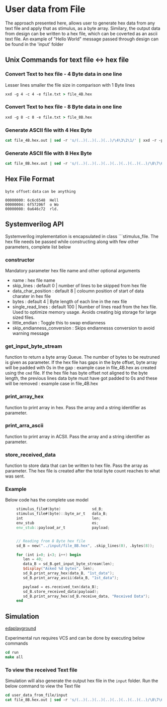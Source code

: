 # User data from File
The approach presented here, allows user to generate hex data from any text file and apply that as stimulus, as a byte array. 
Similary, the output data from design can be written to a hex file, which can be coverted as an ascii text file. 
An example of "Hello World" message passed through design can be found in the 'input' folder

## Unix Commands for text file <-> hex file

### Convert Text to hex file - 4 Byte data in one line
Lesser lines smaller the file size in comparison with 1 Byte lines
```csh
xxd -g 4 -c 4 -e file.txt > file_4B.hex
```

### Convert Text to hex file - 8 Byte data in one line
```csh
xxd -g 8 -c 8 -e file.txt > file_8B.hex
```

### Generate ASCII file with 4 Hex Byte
```csh
cat file_4B.hex.out | sed -r 's/(..)(..)(..)(..)/\4\3\2\1/' | xxd -r -p
```

### Generate ASCII file with 8 Hex Byte
```csh
cat file_8B.hex.out | sed -r 's/(..)(..)(..)(..)(..)(..)(..)(..)/\8\7\6\5\4\3\2\1/' | xxd -r -p
```

## Hex File Format
`byte offset`: `data` `can be anything`
```text
00000000: 6c6c6548  Hell
00000004: 6f57206f  o Wo
00000008: 0a646c72  rld.
```

## Systemverilog API
Systemverilog implementation is encapsulated in class ```stimulus_file. The hex file needs be passed while constructing along with few other parameters, complete list below

### constructor
Mandatory parameter hex file name and other optional arguments
- name : hex file name
- skip_lines : default 0 | number of lines to be skipped from hex file
- data_char_position : default 8 | coloumn position of start of data charater in hex file
- bytes : default 4 | Byte length of each line in the nex file
- single_read_lines : default 100 | Number of lines read from the hex file. Used to optimize memory usage. Avoids creating big storage for large sized files.
- little_endian          : Toggle this to swap endianness
- skip_endianness_conversion : Skips endiannesss conversion to avoid warning message


### get_input_byte_stream
function to return a byte array Queue. The number of bytes to be reutruned is given as parameter.
If the hex file has gaps in the byte offset, byte array will be padded with 0s in the gap : example case in file_4B.hex as created using the `cmd` file.
If the hex file has byte offset not aligned to the byte length, the previous lines data byte must have got padded to 0s and these will be removed : example case in file_4B.hex


### print_array_hex
function to print array in hex. Pass the array and a string identifier as parameter.

### print_arra_ascii
function to print array in ACSII. Pass the array and a string identifier as parameter.


### store_received_data
function to store data that can be written to hex file. Pass the array as parameter.
The hex file is created after the total byte count reaches to what was sent.

### Example
Below code has the complete use model


```verilog
     stimulus_file#(byte)              sd_B;
     stimulus_file#(byte)::byte_ar_t   data_B;
     int                               len;
     env_stub                          es;
     env_stub::payload_ar_t            payload;


     // Reading from 8 Byte hex file
     sd_B = new("../input/file_8B.hex", .skip_lines(0), .bytes(8));

     for (int i=0; i<3; i++) begin
        len = 40;
        data_B = sd_B.get_input_byte_stream(len);
        $display("Asked %d bytes", len);
        sd_B.print_array_hex(data_B, "1st_data");
        sd_B.print_array_ascii(data_B, "1st_data");

        payload = es.received_txn(data_B);
        sd_B.store_received_data(payload);
        sd_B.print_array_hex(sd_B.receive_data, "Received Data");
     end
```

## Simulation
[edaplayground](https://edaplayground.com/x/tDaT)

Experimental run requires VCS and can be done by executing below commands

```csh
cd run
make all
```

### To view the received Text file
Simulation will also generate the output hex file in the `input` folder. Run the below command to view the Text file
 
```csh
cd user_data_from_file/input
cat file_8B.hex.out | sed -r 's/(..)(..)(..)(..)(..)(..)(..)(..)/\8\7\6\5\4\3\2\1/' | xxd -r -p
```
